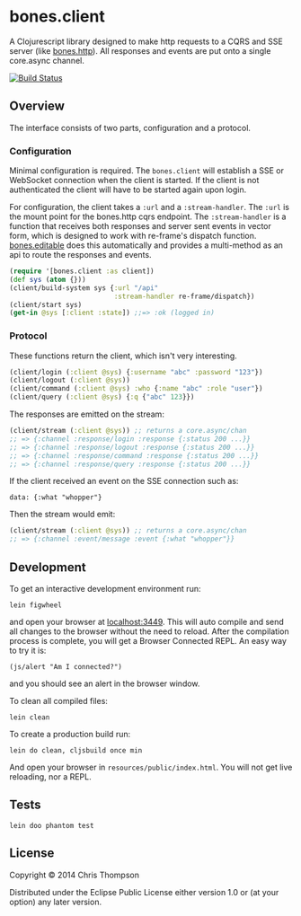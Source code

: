 # bones.client

A Clojurescript library designed to make http requests to a CQRS and SSE server
(like [bones.http](https://github.com/teaforthecat/bones-http)).
All responses and events are put onto a single core.async channel. 

[![Build Status](https://travis-ci.org/teaforthecat/bones-client.svg?branch=master)](https://travis-ci.org/teaforthecat/bones-client)

## Overview

The interface consists of two parts, configuration and a protocol.

### Configuration

Minimal configuration is required. The `bones.client` will establish a SSE or
WebSocket connection when the client is started. If the client is not
authenticated the client will have to be started again upon login.

For configuration, the client takes a `:url` and a `:stream-handler`. The `:url`
is the mount point for the bones.http cqrs endpoint. The `:stream-handler` is a
function that receives both responses and server sent events in vector form,
which is designed to work with re-frame's dispatch
function. [bones.editable](https://github.com/teaforthecat/bones-editable) does
this automatically and provides a multi-method as an api to route the responses
and events.


```clojure
(require '[bones.client :as client])
(def sys (atom {}))
(client/build-system sys {:url "/api"
                          :stream-handler re-frame/dispatch})
(client/start sys)
(get-in @sys [:client :state]) ;;=> :ok (logged in)
```


### Protocol

These functions return the client, which isn't very interesting.

```clojure
(client/login (:client @sys) {:username "abc" :password "123"})
(client/logout (:client @sys))
(client/command (:client @sys) :who {:name "abc" :role "user"})
(client/query (:client @sys) {:q {"abc" 123}})
```

The responses are emitted on the stream:

```clojure
(client/stream (:client @sys)) ;; returns a core.async/chan
;; => {:channel :response/login :response {:status 200 ...}}
;; => {:channel :response/logout :response {:status 200 ...}}
;; => {:channel :response/command :response {:status 200 ...}}
;; => {:channel :response/query :response {:status 200 ...}}
```

If the client received an event on the SSE connection such as:

```
data: {:what "whopper"}
```

Then the stream would emit: 

```clojure
(client/stream (:client @sys)) ;; returns a core.async/chan
;; => {:channel :event/message :event {:what "whopper"}}
```



## Development

To get an interactive development environment run:

    lein figwheel

and open your browser at [localhost:3449](http://localhost:3449/).
This will auto compile and send all changes to the browser without the
need to reload. After the compilation process is complete, you will
get a Browser Connected REPL. An easy way to try it is:

    (js/alert "Am I connected?")

and you should see an alert in the browser window.

To clean all compiled files:

    lein clean

To create a production build run:

    lein do clean, cljsbuild once min

And open your browser in `resources/public/index.html`. You will not
get live reloading, nor a REPL. 


## Tests

    lein doo phantom test

## License

Copyright © 2014 Chris Thompson

Distributed under the Eclipse Public License either version 1.0 or (at your option) any later version.
